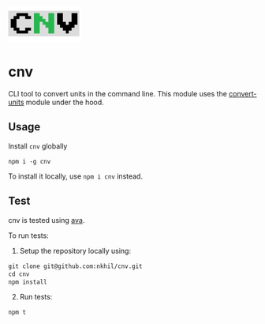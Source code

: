 <img src="./img/logo.png" width="150px">

# cnv

CLI tool to convert units in the command line. This module uses the [convert-units](https://github.com/convert-units/convert-units) module under the hood.

## Usage

Install `cnv` globally 

```
npm i -g cnv
```

To install it locally, use `npm i cnv` instead.

## Test

cnv is tested using [ava](https://github.com/avajs/ava).

To run tests: 

1. Setup the repository locally using: 

```
git clone git@github.com:nkhil/cnv.git
cd cnv
npm install 
```

2. Run tests: 

```
npm t
```
